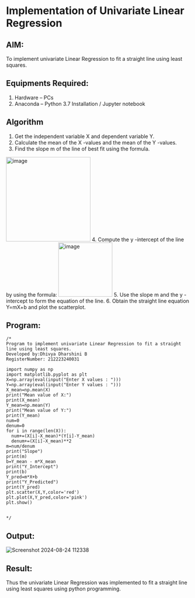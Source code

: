 # Implementation of Univariate Linear Regression
## AIM:
To implement univariate Linear Regression to fit a straight line using least squares.

## Equipments Required:
1. Hardware – PCs
2. Anaconda – Python 3.7 Installation / Jupyter notebook

## Algorithm
1. Get the independent variable X and dependent variable Y.
2. Calculate the mean of the X -values and the mean of the Y -values.
3. Find the slope m of the line of best fit using the formula. 
<img width="231" alt="image" src="https://user-images.githubusercontent.com/93026020/192078527-b3b5ee3e-992f-46c4-865b-3b7ce4ac54ad.png">
4. Compute the y -intercept of the line by using the formula:
<img width="148" alt="image" src="https://user-images.githubusercontent.com/93026020/192078545-79d70b90-7e9d-4b85-9f8b-9d7548a4c5a4.png">
5. Use the slope m and the y -intercept to form the equation of the line.
6. Obtain the straight line equation Y=mX+b and plot the scatterplot.

## Program:
```
/*
Program to implement univariate Linear Regression to fit a straight line using least squares.
Developed by:Dhivya Dharshini B
RegisterNumber: 212223240031

import numpy as np
import matplotlib.pyplot as plt
X=np.array(eval(input("Enter X values : ")))
Y=np.array(eval(input("Enter Y values : ")))
X_mean=np.mean(X)
print("Mean value of X:")
print(X_mean)
Y_mean=np.mean(Y)
print("Mean value of Y:")
print(Y_mean)
num=0
denum=0
for i in range(len(X)):
  num+=(X[i]-X_mean)*(Y[i]-Y_mean)
  denum+=(X[i]-X_mean)**2
m=num/denum
print("Slope")
print(m)
b=Y_mean - m*X_mean
print("Y_Intercept")
print(b)
Y_pred=m*X+b
print("Y_Predicted")
print(Y_pred)
plt.scatter(X,Y,color='red')
plt.plot(X,Y_pred,color='pink') 
plt.show() 


*/
```

## Output:

![Screenshot 2024-08-24 112338](https://github.com/user-attachments/assets/ba4481bd-e9e4-4155-9d12-8cd4a0261847)



## Result:
Thus the univariate Linear Regression was implemented to fit a straight line using least squares using python programming.

